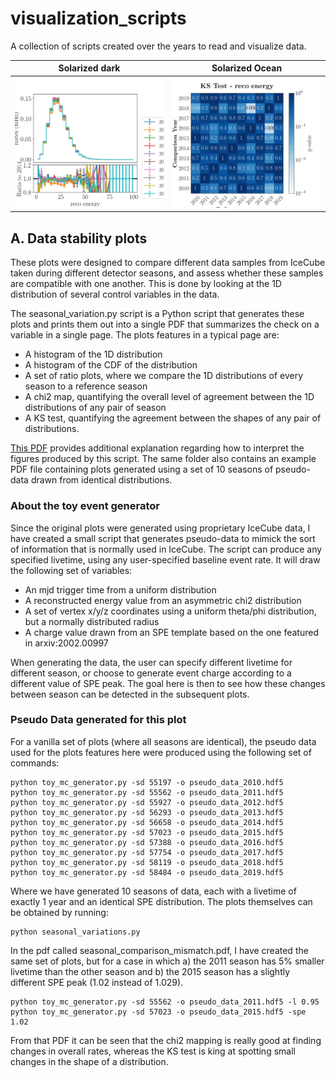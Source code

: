 # visualization_scripts
A collection of scripts created over the years to read and visualize data. 


Solarized dark             |  Solarized Ocean
:-------------------------:|:-------------------------:
![Energy distribution](/example_plots/season_comparison_reco_energy_hist.png) | ![KS Test](/example_plots/season_comparison_reco_energy_ks.png)

##  A. Data stability plots

These plots were designed to compare different data samples from IceCube taken during different detector seasons, and assess whether these samples are compatible with one another. This is done by looking at the 1D distribution of several control variables in the data.

The seasonal_variation.py script is a Python script that generates these plots and prints them out into a single PDF that summarizes the check on a variable in a single page. The plots features in a typical page are:

* A histogram of the 1D distribution
* A histogram of the CDF of the distribution
* A set of ratio plots, where we compare the 1D distributions of every season to a reference season
* A chi2 map, quantifying the overall level of agreement between the 1D distributions of any pair of season
* A KS test, quantifying the agreement between the shapes of any pair of distributions.

[This PDF](example_plots/seasonal_variation_guide.pdf) provides additional explanation regarding how to interpret the figures produced by this script. The same folder also contains an example PDF file containing plots generated using a set of 10 seasons of pseudo-data drawn from identical distributions.

### About the toy event generator

Since the original plots were generated using proprietary IceCube data, I have created a small script that generates pseudo-data to mimick the sort of information that is normally used in IceCube. The script can produce any specified livetime, using any user-specified baseline event rate. It will draw the following set of variables:

* An mjd trigger time from a uniform distribution
* A reconstructed energy value from an asymmetric chi2 distribution
* A set of vertex x/y/z coordinates using a uniform theta/phi distribution, but a normally distributed radius
* A charge value drawn from an SPE template based on the one featured in arxiv:2002.00997

When generating the data, the user can specify different livetime for different season, or choose to generate event charge according to a different value of SPE peak. The goal here is then to see how these changes between season can be detected in the subsequent plots.

### Pseudo Data generated for this plot

For a vanilla set of plots (where all seasons are identical), the pseudo data used for the plots features here were produced using the following set of commands:

```
python toy_mc_generator.py -sd 55197 -o pseudo_data_2010.hdf5
python toy_mc_generator.py -sd 55562 -o pseudo_data_2011.hdf5
python toy_mc_generator.py -sd 55927 -o pseudo_data_2012.hdf5
python toy_mc_generator.py -sd 56293 -o pseudo_data_2013.hdf5
python toy_mc_generator.py -sd 56658 -o pseudo_data_2014.hdf5
python toy_mc_generator.py -sd 57023 -o pseudo_data_2015.hdf5
python toy_mc_generator.py -sd 57388 -o pseudo_data_2016.hdf5
python toy_mc_generator.py -sd 57754 -o pseudo_data_2017.hdf5
python toy_mc_generator.py -sd 58119 -o pseudo_data_2018.hdf5
python toy_mc_generator.py -sd 58484 -o pseudo_data_2019.hdf5
```
Where we have generated 10 seasons of data, each with a livetime of exactly 1 year and an identical SPE distribution. The plots themselves can be obtained by running:

```
python seasonal_variations.py
```

In the pdf called seasonal_comparison_mismatch.pdf, I have created the same set of plots, but for a case in which a) the 2011 season has 5% smaller livetime than the other season and b) the 2015 season has a slightly different SPE peak (1.02 instead of 1.029).

```
python toy_mc_generator.py -sd 55562 -o pseudo_data_2011.hdf5 -l 0.95
python toy_mc_generator.py -sd 57023 -o pseudo_data_2015.hdf5 -spe 1.02
```

From that PDF it can be seen that the chi2 mapping is really good at finding changes in overall rates, whereas the KS test is king at spotting small changes in the shape of a distribution.

